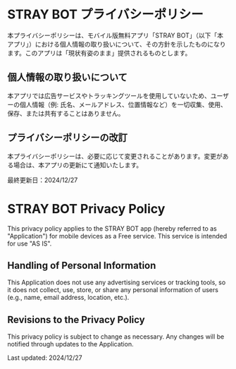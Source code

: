 # STRAY BOT プライバシーポリシー

本プライバシーポリシーは、モバイル版無料アプリ「STRAY BOT」（以下「本アプリ」）における個人情報の取り扱いについて、その方針を示したものになります。このアプリは「現状有姿のまま」提供されるものとします。

## 個人情報の取り扱いについて
本アプリでは広告サービスやトラッキングツールを使用していないため、ユーザーの個人情報（例: 氏名、メールアドレス、位置情報など）を一切収集、使用、保存、または共有することはありません。

## プライバシーポリシーの改訂
本プライバシーポリシーは、必要に応じて変更されることがあります。変更がある場合は、本アプリの更新にて通知いたします。

最終更新日：2024/12/27

# STRAY BOT Privacy Policy

This privacy policy applies to the STRAY BOT app (hereby referred to as "Application") for mobile devices  as a Free service. This service is intended for use "AS IS".

## Handling of Personal Information
This Application does not use any advertising services or tracking tools, so it does not collect, use, store, or share any personal information of users (e.g., name, email address, location, etc.).

## Revisions to the Privacy Policy
This privacy policy is subject to change as necessary. Any changes will be notified through updates to the Application.

Last updated: 2024/12/27
